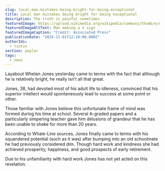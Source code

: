 ```yaml
---
slug: local-man-mistakes-being-bright-for-being-exceptional
title: Local man mistakes being bright for being exceptional
description: The truth is painful sometimes
featuredImage: https://upload.wikimedia.org/wikipedia/commons/thumb/e/e6/Havana_-_Cuba_-_Man_giving_a_V_sign_-_1326.jpg/1024px-Havana_-_Cuba_-_Man_giving_a_V_sign_-_1326.jpg
featuredImageAltText: Man making a V sign
featuredImageCaption: "Credit: Associated Press"
publicationDate: "2024-11-01T12:28:00.000Z"
authorIds:
  - tintin
section: poplar
tags:
  - news
---
```


Layabout Whelan Jones yesterday came to terms with the fact that although he is relatively bright, he really isn’t all that great.

Jones, 38, had devoted most of his adult life to idleness, convinced that his superior intellect would spontaneously lead to success at some point or other.

Those familiar with Jones believe this unfortunate frame of mind was formed during his time at school. Several A-graded papers and a particularly simpering teacher gave him delusions of grandeur that he has been unable to shake for more than 20 years.

According to Whale-Line sources, Jones finally came to terms with his squandered potential (such as it was) after bumping into an old schoolmate he had previously considered dim. Though hard work and kindness she had achieved prosperity, happiness, and good prospects of early retirement.

Due to his unfamiliarity with hard work Jones has not yet acted on this revelation.
